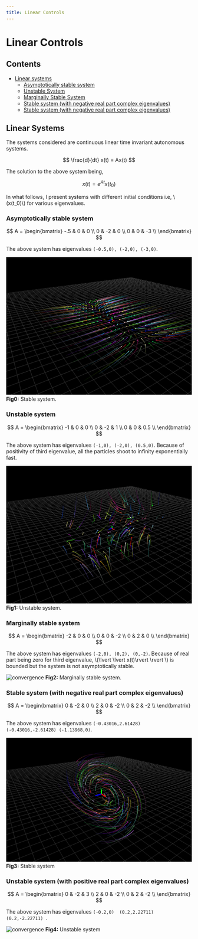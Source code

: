 ```yaml
---
title: Linear Controls
---
```


<script src="https://cdnjs.cloudflare.com/ajax/libs/mathjax/2.7.0/MathJax.js?config=TeX-AMS-MML_HTMLorMML" type="text/javascript"></script>

# Linear Controls

## Contents
- [Linear systems](#linear)
  - [Asymptotically stable system](#asymp)
  - [Unstable System](#unstable)
  - [Marginally Stable System](#marginal)
  - [Stable system (with negative real part complex eigenvalues)](#stable_neg)
  - [Stable system (with negative real part complex eigenvalues)](#unstable_pos)

<a name='linear'></a>
## Linear Systems
The systems considered are continuous linear time invariant autonomous systems.

$$
\frac{d}{dt} x(t) = Ax(t)
$$

The solution to the above system being,

$$
x(t) = e^{At}x(t_0)
$$

In what follows, I present systems with different initial conditions i.e, \\(x(t_0)\\) for various eigenvalues.

<a name='asymp'></a>
### Asymptotically stable system
$$
A = 
\begin{bmatrix}
  -.5 & 0 & 0 \\ 
   0 & -2 & 0 \\ 
   0 & 0 & -3 \\ 
\end{bmatrix}
$$

The above system has eigenvalues `(-0.5,0), (-2,0), (-3,0)`.

![unstable](imgs/stable.gif)
**Fig0:** Stable system.

<a name='unstable'></a>
### Unstable system
$$
A = 
\begin{bmatrix}
  -1 & 0 & 0 \\ 
   0 & -2 & 1 \\ 
   0 & 0 & 0.5 \\ 
\end{bmatrix}
$$

The above system has eigenvalues `(-1,0), (-2,0), (0.5,0)`. Because of positivity of third eigenvalue, all the particles shoot to infinity exponentially fast.

![unstable](imgs/unstable.gif)
**Fig1:** Unstable system.

<a name='marginal'></a>
### Marginally stable system
$$
A = 
\begin{bmatrix}
  -2 & 0 & 0 \\ 
   0 & 0 & -2 \\ 
   0 & 2 & 0 \\ 
\end{bmatrix}
$$

The above system has eigenvalues `(-2,0), (0,2), (0,-2)`. Because of real part being zero for third eigenvalue, \\(\lvert \lvert x(t)\rvert \rvert \\) is bounded but the system is not asymptotically stable.

![convergence](imgs/marginally_stable.gif)
**Fig2:** Marginally stable system.

<a name='stable_neg'></a>
### Stable system (with negative real part complex eigenvalues)
$$
A = 
\begin{bmatrix}
  0 & -2 & 0 \\ 
   2 & 0 & -2 \\ 
   0 & 2 & -2 \\ 
\end{bmatrix}
$$

The above system has eigenvalues `(-0.43016,2.61428) (-0.43016,-2.61428) (-1.13968,0)`. 

![convergence](imgs/stable_neg.gif)
**Fig3:** Stable system

<a name='unstable_pos'></a>
### Unstable system (with positive real part complex eigenvalues)
$$
A = 
\begin{bmatrix}
  0 & -2 & 3 \\ 
   2 & 0 & -2 \\ 
   0 & 2 & -2 \\ 
\end{bmatrix}
$$

The above system has eigenvalues `(-0.2,0)  (0.2,2.22711) (0.2,-2.22711) `.

![convergence](imgs/unstable_pos2.gif)
**Fig4:** Unstable system
